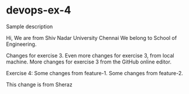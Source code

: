 # devops-ex-4
Sample description

Hi, We are from Shiv Nadar University Chennai
We belong to School of Engineering.

Changes for exercise 3.
Even more changes for exercise 3, from local machine.
More changes for exercise 3 from the GitHub online editor.

Exercise 4:
Some changes from feature-1.
Some changes from feature-2.

This change is from Sheraz
